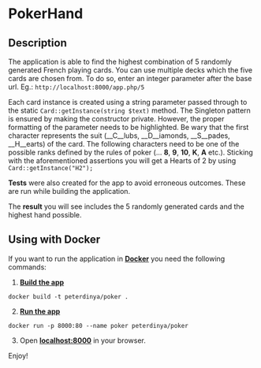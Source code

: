 PokerHand
=========

Description
------
The application is able to find the highest combination of 5 randomly generated French playing cards. You can use multiple decks which the five cards are chosen from. To do so, enter an integer parameter after the base url. Eg.: ```http://localhost:8000/app.php/5```

Each card instance is created using a string parameter passed through to the static ```Card::getInstance(string $text)``` method. The Singleton pattern is ensured by making the constructor private. However, the proper formatting of the parameter needs to be highlighted. Be wary that the first character represents the suit (__C__lubs, __D__iamonds, __S__pades, __H__earts) of the card. The following characters need to be one of the possible ranks defined by the rules of poker (... __8__, __9__, __10__, __K__, __A__ etc.). Sticking with the aforementioned assertions you will get a Hearts of 2 by using ```Card::getInstance("H2"); ```

__Tests__ were also created for the app to avoid erroneous outcomes. These are run while building the application. 

The __result__ you will see includes the 5 randomly generated cards and the highest hand possible. 

Using with Docker
------
If you want to run the application in [**Docker**][1] you need the following commands:
1. [**Build the app**][2]
```
docker build -t peterdinya/poker .
```
2. [**Run the app**][3]
```
docker run -p 8000:80 --name poker peterdinya/poker
```
3. Open [**localhost:8000**][4] in your browser. 

Enjoy!

[1]:  https://www.docker.com/
[2]:  https://docs.docker.com/get-started/part2/#build-the-app
[3]:  https://docs.docker.com/get-started/part2/#run-the-app
[4]:  http://localhost:8000/
